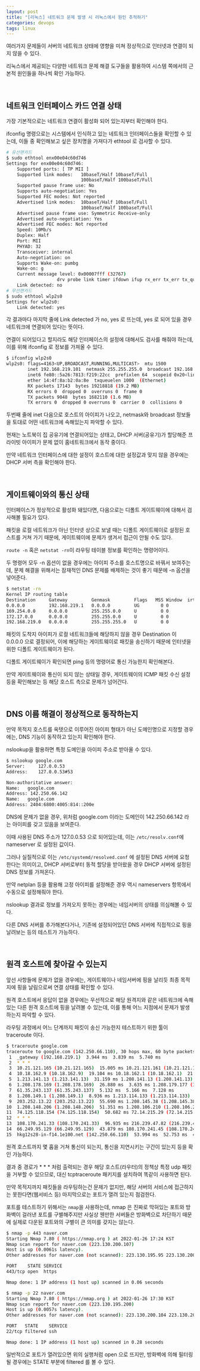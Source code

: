 ```yaml
---
layout: post
title: "[리눅스] 네트워크 문제 발생 시 리눅스에서 원인 추적하기"
categories: devops
tags: linux
---
```


여러가지 문제들이 서버의 네트워크 상태에 영향을 미쳐 정상적으로 인터넷과 연결이 되지 않을 수 있다.

리눅스에서 제공되는 다양한 네트워크 문제 해결 도구들을 활용하여 시스템 쪽에서의 근본적 원인들을 하나씩 확인 가능하다.

<br>

## 네트워크 인터페이스 카드 연결 상태

가장 기본적으로는 네트워크 연결이 활성화 되어 있는지부터 확인해야 한다.

ifconfig 명령으로는 시스템에서 인식하고 있는 네트워크 인터페이스들을 확인할 수 있는데, 이들 중 확인해보고 싶은 장치명을 가져다가 ethtool 로 검사할 수 있다.

```bash
# 유선랜카드
$ sudo ethtool enx00e04c60d746
Settings for enx00e04c60d746:
	Supported ports: [ TP MII ]
	Supported link modes:   10baseT/Half 10baseT/Full 
	                        100baseT/Half 100baseT/Full 
	Supported pause frame use: No
	Supports auto-negotiation: Yes
	Supported FEC modes: Not reported
	Advertised link modes:  10baseT/Half 10baseT/Full 
	                        100baseT/Half 100baseT/Full 
	Advertised pause frame use: Symmetric Receive-only
	Advertised auto-negotiation: Yes
	Advertised FEC modes: Not reported
	Speed: 10Mb/s
	Duplex: Half
	Port: MII
	PHYAD: 32
	Transceiver: internal
	Auto-negotiation: on
	Supports Wake-on: pumbg
	Wake-on: g
	Current message level: 0x00007fff (32767)
			       drv probe link timer ifdown ifup rx_err tx_err tx_queued intr tx_done rx_status pktdata hw wol
	Link detected: no
# 무선랜카드
$ sudo ethtool wlp2s0
Settings for wlp2s0:
	Link detected: yes
```

각 결과마다 마지막 줄에 Link detected 가 no, yes 로 뜨는데, yes 로 되어 있을 경우 네트워크에 연결되어 있다는 뜻이다.

연결이 되어있다고 할지라도 해당 인터페이스의 설정에 대해서도 검사를 해줘야 하는데, 이를 위해 ifconfig 로 정보를 가져올 수 있다.

```bash
$ ifconfig wlp2s0
wlp2s0: flags=4163<UP,BROADCAST,RUNNING,MULTICAST>  mtu 1500
        inet 192.168.219.101  netmask 255.255.255.0  broadcast 192.168.219.255
        inet6 fe80::5a26:7813:f219:22cc  prefixlen 64  scopeid 0x20<link>
        ether 14:4f:8a:b2:0a:8e  txqueuelen 1000  (Ethernet)
        RX packets 17143  bytes 19218818 (19.2 MB)
        RX errors 0  dropped 0  overruns 0  frame 0
        TX packets 9048  bytes 1682110 (1.6 MB)
        TX errors 0  dropped 0 overruns 0  carrier 0  collisions 0
```

두번째 줄에 inet 다음으로 호스트의 아이피가 나오고, netmask와 broadcast 정보들을 토대로 어떤 네트워크에 속해있는지 파악할 수 있다.

현재는 노트북이 집 공유기에 연결되어있는 상태고, DHCP 서버(공유기)가 할당해준 프라이빗 아이피가 문제 없이 홈네트워크에서 동작 중이다.

만약 네트워크 인터페이스에 대한 설정이 호스트에 대한 설정값과 맞지 않을 경우에는 DHCP 서버 측을 확인해야 한다.

<br>

## 게이트웨이와의 통신 상태

인터페이스가 정상적으로 활성화 돼있다면, 다음으로는 디폴트 게이트웨이에 대해서 검사해볼 필요가 있다.

패킷을 로컬 네트워크가 아닌 인터넷 상으로 보낼 때는 디폴트 게이트웨이로 설정된 호스트를 거쳐 가기 때문에, 게이트웨이에 문제가 생겨서 접근이 안될 수도 있다.

```route -n``` 혹은 ```netstat -rn```이 라우팅 테이블 정보를 확인하는 명령어이다.

두 명령어 모두 -n 옵션이 없을 경우에는 아이피 주소를 호스트명으로 바꿔서 보여주는데, 문제 해결을 위해서는 잠재적인 DNS 문제를 배제하는 것이 좋기 때문에 -n 옵션을 넣어준다.

```bash
$ netstat -rn
Kernel IP routing table
Destination     Gateway         Genmask         Flags   MSS Window  irtt Iface
0.0.0.0         192.168.219.1   0.0.0.0         UG        0 0          0 wlp2s0
169.254.0.0     0.0.0.0         255.255.0.0     U         0 0          0 wlp2s0
172.17.0.0      0.0.0.0         255.255.0.0     U         0 0          0 docker0
192.168.219.0   0.0.0.0         255.255.255.0   U         0 0          0 wlp2s0
```

패킷의 도착지 아이피가 로컬 네트워크들에 해당하지 않을 경우 Destination 이 0.0.0.0 으로 결정되어, 이에 해당하는 게이트웨이로 패킷을 송신하기 때문에 인터넷을 위한 디폴트 게이트웨이가 된다.

디폴트 게이트웨이가 확인되면 ping 등의 명령어로 통신 가능한지 확인해본다.

만약 게이트웨이와 통신이 되지 않는 상태일 경우, 게이트웨이의 ICMP 패킷 수신 설정 등을 확인해보는 등 해당 호스트 측으로 문제가 넘어간다.

<br>

## DNS 이름 해결이 정상적으로 동작하는지

만약 목적지 호스트를 옥텟으로 이루어진 아이피 형태가 아닌 도메인명으로 지정할 경우에는, DNS 기능이 동작하고 있는지 확인해야 한다.

nslookup을 활용하면 특정 도메인을 아이피 주소로 받아올 수 있다.

```bash
$ nslookup google.com
Server:		127.0.0.53
Address:	127.0.0.53#53

Non-authoritative answer:
Name:	google.com
Address: 142.250.66.142
Name:	google.com
Address: 2404:6800:4005:814::200e
```

DNS에 문제가 없을 경우, 위처럼 google.com 이라는 도메인이 142.250.66.142 라는 아이피를 갖고 있음을 보여준다.

이때 사용된 DNS 주소가 127.0.0.53 으로 되어있는데, 이는 ```/etc/resolv.conf```에 nameserver 로 설정된 값이다.

그러나 실질적으로 이는 ```/etc/systemd/resolved.conf``` 에 설정된 DNS 서버에 요청한다는 의미이고, DHCP 서버로부터 동적 할당을 받아왔을 경우 DHCP 서버에 설정된 DNS 정보를 가져온다.

만약 netplan 등을 활용해 고정 아이피를 설정해준 경우 역시 nameservers 항목에서 수동으로 설정해줘야 한다.

nslookup 결과로 정보를 가져오지 못하는 경우에는 네임서버의 상태를 의심해볼 수 있다.

다른 DNS 서버를 추가해본다거나, 기존에 설정되어있던 DNS 서버에 직접적으로 핑을 날려보는 등의 테스트가 가능하다.

<br>

## 원격 호스트에 찾아갈 수 있는지

앞선 사항들에 문제가 없을 경우에는, 게이트웨이나 네임서버에 핑을 날리듯 최종 목적지에 핑을 날림으로써 연결 상태를 확인할 수 있다.

원격 호스트에서 응답이 없을 경우에는 우선적으로 해당 원격지와 같은 네트워크에 속해있는 다른 원격 호스트에 핑을 날려볼 수 있는데, 이를 통해 어느 지점에서 문제가 발생하는지 파악할 수 있다.

라우팅 과정에서 어느 단계까지 패킷이 송신 가능한지 테스트하기 위한 툴이 traceroute 이다.

```bash
$ traceroute google.com
traceroute to google.com (142.250.66.110), 30 hops max, 60 byte packets
 1  _gateway (192.168.219.1)  3.944 ms  3.839 ms  5.740 ms
 2  * * *
 3  10.21.121.165 (10.21.121.165)  15.005 ms 10.21.121.161 (10.21.121.161)  16.433 ms 10.21.121.165 (10.21.121.165)  16.387 ms
 4  10.18.162.9 (10.18.162.9)  19.104 ms 10.18.162.1 (10.18.162.1)  21.982 ms 10.18.162.9 (10.18.162.9)  22.013 ms
 5  1.213.141.13 (1.213.141.13)  31.159 ms 1.208.141.13 (1.208.141.13)  23.565 ms 1.213.3.89 (1.213.3.89)  25.053 ms
 6  1.208.178.169 (1.208.178.169)  26.880 ms  3.635 ms 1.208.179.177 (1.208.179.177)  5.339 ms
 7  61.35.243.137 (61.35.243.137)  5.132 ms  5.166 ms  7.128 ms
 8  1.208.149.1 (1.208.149.1)  8.936 ms 1.213.114.133 (1.213.114.133)  8.899 ms 1.208.105.97 (1.208.105.97)  10.495 ms
 9  203.252.13.22 (203.252.13.22)  55.690 ms 1.208.145.38 (1.208.145.38)  55.724 ms 1.208.175.170 (1.208.175.170)  51.318 ms
10  1.208.148.206 (1.208.148.206)  51.351 ms 1.208.106.210 (1.208.106.210)  52.033 ms 1.208.148.206 (1.208.148.206)  59.739 ms
11  74.125.118.154 (74.125.118.154)  50.682 ms 72.14.215.29 (72.14.215.29)  59.075 ms 74.125.118.154 (74.125.118.154)  52.777 ms
12  * * *
13  108.170.241.33 (108.170.241.33)  96.935 ms 216.239.47.82 (216.239.47.82)  44.677 ms 108.170.241.33 (108.170.241.33)  44.563 ms
14  66.249.95.129 (66.249.95.129)  43.879 ms 108.170.241.45 (108.170.241.45)  51.103 ms  46.100 ms
15  hkg12s28-in-f14.1e100.net (142.250.66.110)  53.994 ms  52.753 ms  42.195 ms
```

원격 호스트까지 몇 홉을 거쳐 통신이 되는지, 통신을 지연시키는 구간이 있는지 등을 확인 가능하다.
 
결과 중 경로가 * * * 처럼 출력되는 경우 해당 호스트(라우터)의 정책상 특정 udp 패킷을 거부할 수 있으므로, 대신 tcptraceroute 패키지를 설치하여 똑같이 사용하면 된다.

만약 목적지까지 패킷들을 라우팅하는건 문제가 없지만, 해당 서버의 서비스에 접근하지는 못한다면(웹서비스 등) 마지막으로는 포트가 열려 있는지 점검한다.

포트를 테스트하기 위해서는 ```nmap```을 사용하는데, nmap 은 진짜로 막혀있는 포트와 방화벽이 걸러낸 포트를 구별해주지만 사실상 웬만한 서버들은 방화벽으로 차단하기 때문에 실제로 다운된 포트와의 구별이 큰 의미를 갖지는 않는다.

```bash
$ nmap -p 443 naver.com
Starting Nmap 7.80 ( https://nmap.org ) at 2022-01-26 17:24 KST
Nmap scan report for naver.com (223.130.200.107)
Host is up (0.0061s latency).
Other addresses for naver.com (not scanned): 223.130.195.95 223.130.200.104 223.130.195.200

PORT    STATE SERVICE
443/tcp open  https

Nmap done: 1 IP address (1 host up) scanned in 0.06 seconds

$ nmap -p 22 naver.com
Starting Nmap 7.80 ( https://nmap.org ) at 2022-01-26 17:30 KST
Nmap scan report for naver.com (223.130.195.200)
Host is up (0.0057s latency).
Other addresses for naver.com (not scanned): 223.130.200.104 223.130.200.107 223.130.195.95

PORT   STATE    SERVICE
22/tcp filtered ssh

Nmap done: 1 IP address (1 host up) scanned in 0.28 seconds
```

일반적으로 포트가 열려있으면 위의 실행처럼 open 으로 뜨지만, 방화벽에 의해 필터링 될 경우에는 STATE 부분에 filtered 를 볼 수 있다.